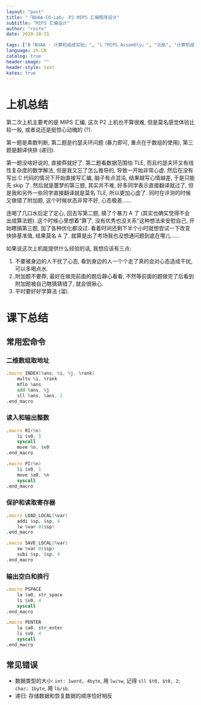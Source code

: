 ```yaml
---
layout: "post"
title: "「BUAA-CO-Lab」 P2 MIPS 汇编程序设计"
subtitle: "MIPS 汇编设计"
author: "roife"
date: 2020-10-31

tags: ["B「BUAA - 计算机组成实验」", "L「MIPS Assembly」", "北航", "计算机组成"]
language: zh-CN
catalog: true
header-image: ""
header-style: text
katex: true
---
```


# 上机总结

第二次上机主要考的是 MIPS 汇编, 这次 P2 上机也不算很难, 但是莫名感觉体验比较一般, 或者说还是挺惊心动魄的 (?).

第一题是素数判断, 第二题是约瑟夫环问题 (暴力即可, 重点在于数组的使用), 第三题是翻译快排 (递归).

第一题没啥好说的, 直接莽就好了. 第二题看数据范围怕 TLE, 而且约瑟夫环又有线性复杂度的数学解法, 但是我又忘了怎么推导的, 导致一开始非常心虚. 然后在没有写出 C 代码的情况下开始直接写汇编, 脑子有点混沌, 结果越写心情越差, 于是只能先 skip 了. 然后就是噩梦的第三题, 其实并不难, 好多同学表示直接翻译就过了, 但是我和另外一些同学直接翻译就是莫名 TLE, 所以更加心虚了. 同时在评测的时候又做错了附加题, 这个时候状态非常不好, 心态极差……

连喝了几口水后定了定心, 回去写第二题, 搞了个暴力 A 了 (其实也确实觉得不会出成算法题). 这个时候心里想着“算了, 没有优秀也没关系”这种想法来安慰自己, 开始瞎搞第三题, 加了各种优化都没过. 看着时间还剩下半个小时就想尝试一下改变快排基准值, 结果莫名 A 了. 就算是出了考场我也没想通问题到底在哪儿……

如果说这次上机能提供什么经验的话, 我想应该有三点:
1. 不要被身边的人干扰了心态, 看到身边的人一个个走了真的会对心态造成干扰, 可以多喝点水.
2. 附加题不要莽, 最好在做完前面的题后静心看看, 不然等前面的题做完了后看到附加题被自己瞎猜猜错了, 就会很揪心.
3. 平时要好好学算法 (溜).

# 课下总结

## 常用宏命令

### 二维数组取地址

```asm
.macro INDEX(%ans, %i, %j, %rank)
    multu %i, %rank
    mflo %ans
    add %ans, %j
    sll %ans, %ans, 2
.end_macro
```

### 读入和输出整数

```asm
.macro RI(%n)
    li $v0, 5
    syscall
    move %n, $v0
.end_macro

.macro PI(%n)
    li $v0, 1
    move $a0, %n
    syscall
.end_macro
```

### 保护和读取寄存器

```asm
.macro LOAD_LOCAL(%var)
	addi $sp, $sp, 4
	lw %var 0($sp)
.end_macro

.macro SAVE_LOCAL(%var)
	sw %var 0($sp)
	subi $sp, $sp, 4
.end_macro
```

### 输出空白和换行

```asm
.macro PSPACE
	la $a0, str_space
	li $v0, 4
	syscall
.end_macro

.macro PENTER
	la $a0, str_enter
	li $v0, 4
	syscall
.end_macro
```

## 常见错误

- 数据类型的大小: `int: 1word, 4byte`, 用 `lw/sw`, 记得 `sll $t0, $t0, 2`; `char: 1byte`, 用 `lb/sb`.
- 递归: 存储数据和恢复数据的顺序恰好相反
